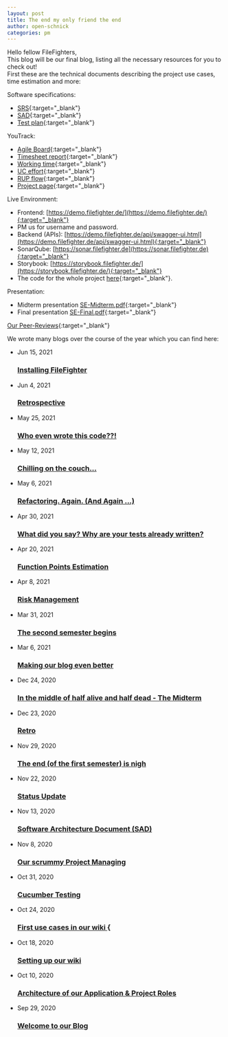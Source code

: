 ```yaml
---
layout: post
title: The end my only friend the end
author: open-schnick
categories: pm
---
```

Hello fellow FileFighters,  
This blog will be our final blog, listing all the necessary resources for you to check out!  
First these are the technical documents describing the project use cases, time estimation and more:

Software specifications:
* [SRS](/wiki/){:target="_blank"}
* [SAD](/wiki/arch){:target="_blank"}
* [Test plan](/wiki/testing){:target="_blank"}

YouTrack:
* [Agile Board](https://dhbw-karlsruhe.myjetbrains.com/youtrack/agiles/108-41/){:target="_blank"}
* [Timesheet report](https://dhbw-karlsruhe.myjetbrains.com/youtrack/reports/timeSheet/160-4?view=actual){:target="_blank"}
* [Working time](https://dhbw-karlsruhe.myjetbrains.com/youtrack/reports/time/141-49?line=user){:target="_blank"}
* [UC effort](https://dhbw-karlsruhe.myjetbrains.com/youtrack/reports/flatDistribution/198-0){:target="_blank"}
* [RUP flow](https://dhbw-karlsruhe.myjetbrains.com/youtrack/reports/cumulativeFlow/143-39?view=actual){:target="_blank"}
* [Project page](https://dhbw-karlsruhe.myjetbrains.com/youtrack/projects/dd008a4d-57d5-4d6e-93a5-cef507582811){:target="_blank"}

Live Environment:
* Frontend: [https://demo.filefighter.de/](https://demo.filefighter.de/){:target="_blank"}
* PM us for username and password. 
* Backend (APIs): [https://demo.filefighter.de/api/swagger-ui.html](https://demo.filefighter.de/api/swagger-ui.html){:target="_blank"}
* SonarQube: [https://sonar.filefighter.de](https://sonar.filefighter.de){:target="_blank"}
* Storybook: [https://storybook.filefighter.de/](https://storybook.filefighter.de/){:target="_blank"}
* The code for the whole project [here](https://github.com/filefighter){:target="_blank"}.

Presentation:
* Midterm presentation [SE-Midterm.pdf](/assets/SE-Midterm.pdf){:target="_blank"}
* Final presentation [SE-Final.pdf](/assets/SE-Final.pdf){:target="_blank"}

[Our Peer-Reviews](/reviews/){:target="_blank"}

We wrote many blogs over the course of the year which you can find here:
<ul class="post-list"><li><span class="post-meta">Jun 15, 2021</span>
        <h3>
          <a class="post-link" target="_blank" href="/tech/2021/06/15/Installation.html">
            Installing FileFighter
          </a>
        </h3></li><li><span class="post-meta">Jun 4, 2021</span>
        <h3>
          <a class="post-link" target="_blank" href="/pm/2021/06/04/retroAgain.html">
            Retrospective
          </a>
        </h3></li><li><span class="post-meta">May 25, 2021</span>
        <h3>
          <a class="post-link" target="_blank" href="/tech/2021/05/25/Metrics.html">
            Who even wrote this code??!
          </a>
        </h3></li><li><span class="post-meta">May 12, 2021</span>
        <h3>
          <a class="post-link" target="_blank" href="/tech/2021/05/12/Paradigms.html">
            Chilling on the couch...
          </a>
        </h3></li><li><span class="post-meta">May 6, 2021</span>
        <h3>
          <a class="post-link" target="_blank" href="/tech/2021/05/06/Refactoring.html">
            Refactoring. Again. (And Again ...)
          </a>
        </h3></li><li><span class="post-meta">Apr 30, 2021</span>
        <h3>
          <a class="post-link" target="_blank" href="/tech/2021/04/30/testing.html">
            What did you say? Why are your tests already written?
          </a>
        </h3></li><li><span class="post-meta">Apr 20, 2021</span>
        <h3>
          <a class="post-link" target="_blank" href="/pm/2021/04/20/FP-estimation.html">
            Function Points Estimation
          </a>
        </h3></li><li><span class="post-meta">Apr 8, 2021</span>
        <h3>
          <a class="post-link" target="_blank" href="/pm/2021/04/08/risk-management.html">
            Risk Management
          </a>
        </h3></li><li><span class="post-meta">Mar 31, 2021</span>
        <h3>
          <a class="post-link" target="_blank" href="/pm/2021/03/31/2ndSemsterStart.html">
            The second semester begins
          </a>
        </h3></li><li><span class="post-meta">Mar 6, 2021</span>
        <h3>
          <a class="post-link" target="_blank" href="/tech/2021/03/06/comments-with-utterance.html">
            Making our blog even better
          </a>
        </h3></li><li><span class="post-meta">Dec 24, 2020</span>
        <h3>
          <a class="post-link" target="_blank" href="/tech/2020/12/24/midterm.html">
            In the middle of half alive and half dead - The Midterm
          </a>
        </h3></li><li><span class="post-meta">Dec 23, 2020</span>
        <h3>
          <a class="post-link" target="_blank" href="/pm/2020/12/23/retro.html">
            Retro
          </a>
        </h3></li><li><span class="post-meta">Nov 29, 2020</span>
        <h3>
          <a class="post-link" target="_blank" href="/tech/2020/11/29/the-end-is-nigh.html">
            The end (of the first semester) is nigh
          </a>
        </h3></li><li><span class="post-meta">Nov 22, 2020</span>
        <h3>
          <a class="post-link" target="_blank" href="/tech/2020/11/22/status-update.html">
            Status Update
          </a>
        </h3></li><li><span class="post-meta">Nov 13, 2020</span>
        <h3>
          <a class="post-link" target="_blank" href="/pm/2020/11/13/architecture-wiki.html">
            Software Architecture Document (SAD)
          </a>
        </h3></li><li><span class="post-meta">Nov 8, 2020</span>
        <h3>
          <a class="post-link" target="_blank" href="/pm/2020/11/08/project-managment.html">
            Our scrummy Project Managing
          </a>
        </h3></li><li><span class="post-meta">Oct 31, 2020</span>
        <h3>
          <a class="post-link" target="_blank" href="/tech/2020/10/31/cucumber-testing.html">
            Cucumber Testing
          </a>
        </h3></li><li><span class="post-meta">Oct 24, 2020</span>
        <h3>
          <a class="post-link" target="_blank" href="/docu/2020/10/24/first-usecases.html">
            First use cases in our wiki
          </a>{
        </h3></li><li><span class="post-meta">Oct 18, 2020</span>
        <h3>
          <a class="post-link" target="_blank" href="/docu/2020/10/18/setting_up_wiki.html">
            Setting up our wiki
          </a>
        </h3></li><li><span class="post-meta">Oct 10, 2020</span>
        <h3>
          <a class="post-link" target="_blank" href="/tech/2020/10/10/architecture.html">
            Architecture of our Application &amp; Project Roles
          </a>
        </h3></li><li><span class="post-meta">Sep 29, 2020</span>
        <h3>
          <a class="post-link" target="_blank" href="/intro/2020/09/29/welcome.html">
            Welcome to our Blog
          </a>
        </h3></li></ul>